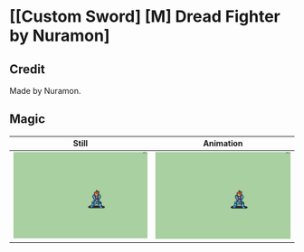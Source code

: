 # [\[Custom Sword\] \[M\] Dread Fighter by Nuramon]

## Credit

Made by Nuramon.
	
## Magic

| Still | Animation |
| :---: | :-------: |
| ![Magic still](./Magic_000.png) | ![Magic animation](./Magic.gif) |
